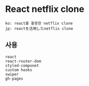 # React netflix clone
```
ko: react를 활용한 netflix clone
jp: reactを活用したnetflix clone
```

## 사용
```
react
react-router-dom
styled-componet
custom hooks
swiper
gh-pages
```

